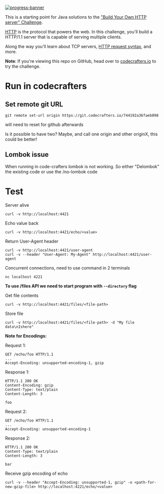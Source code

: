 [![progress-banner](https://backend.codecrafters.io/progress/http-server/07b1ad82-3da9-4700-a8bc-4dc344d4fa0b)](https://app.codecrafters.io/users/codecrafters-bot?r=2qF)

This is a starting point for Java solutions to the
["Build Your Own HTTP server" Challenge](https://app.codecrafters.io/courses/http-server/overview).

[HTTP](https://en.wikipedia.org/wiki/Hypertext_Transfer_Protocol) is the
protocol that powers the web. In this challenge, you'll build a HTTP/1.1 server
that is capable of serving multiple clients.

Along the way you'll learn about TCP servers,
[HTTP request syntax](https://www.w3.org/Protocols/rfc2616/rfc2616-sec5.html),
and more.

**Note**: If you're viewing this repo on GitHub, head over to
[codecrafters.io](https://codecrafters.io) to try the challenge.

# Run in codecrafters

## Set remote git URL

```shell
git remote set-url origin https://git.codecrafters.io/744192a36faeb098
```
will need to reset for github afterwards

Is it possible to have two? Maybe, and call one origin and other originX, this could be better!

## Lombok issue

When running in code-crafters lombok is not working.
So either "Delombok" the existing code or use the /no-lombok code

# Test

Server alive
```shell
curl -v http://localhost:4421
```

Echo value back
```shell
curl -v http://localhost:4421/echo/<value>
```

Return User-Agent header
```shell
curl -v http://localhost:4421/user-agent
curl -v --header "User-Agent: My-Agent" http://localhost:4421/user-agent
```

Concurrent connections, need to use command in 2 terminals
```shell
nc localhost 4221
```

**To use /files API we need to start program with `--directory` flag**

Get file contents
```shell
curl -v http://localhost:4421/files/<file-path>
```

Store file
```shell
curl -v http://localhost:4421/files/<file-path> -d "My file data\nIshere"
```

**Note for Encodings:** 

Request 1:
```
GET /echo/foo HTTP/1.1
...
Accept-Encoding: unsupported-encoding-1, gzip
```

Response 1:
```
HTTP/1.1 200 OK
Content-Encoding: gzip
Content-Type: text/plain
Content-Length: 3

foo
```

Request 2:
```
GET /echo/foo HTTP/1.1
...
Accept-Encoding: unsupported-encoding-1
```

Response 2:
```
HTTP/1.1 200 OK
Content-Type: text/plain
Content-Length: 3

bar
```

Receive gzip encoding of echo
```shell
curl -v --header "Accept-Encoding: unsupported-1, gzip" -o <path-for-new-gzip-file> http://localhost:4221/echo/<value>
```
